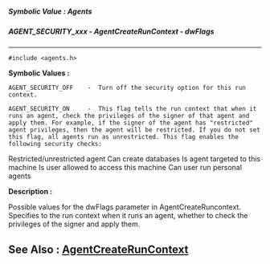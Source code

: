 ##### Symbolic Value : Agents
##### AGENT_SECURITY_xxx - AgentCreateRunContext - dwFlags
---
```
#include <agents.h>
```

**Symbolic Values :**

	AGENT_SECURITY_OFF	  -  Turn off the security option for this run context.

	AGENT_SECURITY_ON	  -  This flag tells the run context that when it runs an agent, check the privileges of the signer of that agent and apply them. For example, if the signer of the agent has "restricted" agent privileges, then the agent will be restricted. If you do not set this flag, all agents run as unrestricted. This flag enables the following security checks:
 Restricted/unrestricted agent
 Can create databases
 Is agent targeted to this machine
 Is user allowed to access this machine
 Can user run personal agents


**Description :**

Possible values for the dwFlags parameter in AgentCreateRuncontext.  Specifies to the run context when it runs an agent, whether to check the privileges of the signer and apply them.


**See Also :**
[AgentCreateRunContext](/domino-c-api-docs/reference/Func/AgentCreateRunContext)
---
